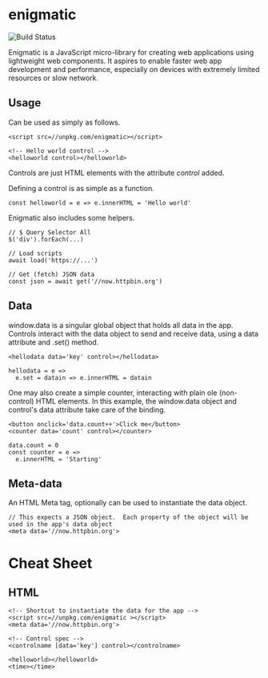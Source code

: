 # enigmatic
![Build Status](https://travis-ci.org/digplan/enigmatic.svg?branch=master "")

Enigmatic is a JavaScript micro-library for creating web applications using lightweight web components.
It aspires to enable faster web app development and performance, especially on devices with extremely limited resources or slow network.

## Usage
Can be used as simply as follows.
````
<script src=//unpkg.com/enigmatic></script>

<!-- Hello world control -->
<helloworld control></helloworld>
````

Controls are just HTML elements with the attribute *control* added.

Defining a control is as simple as a function.
````
const helloworld = e => e.innerHTML = 'Hello world'
````

Enigmatic also includes some helpers.
````
// $ Query Selector All
$('div').forEach(...)

// Load scripts
await load('https://...')

// Get (fetch) JSON data
const json = await get('//now.httpbin.org')
````

## Data
window.data is a singular global object that holds all data in the app.
Controls interact with the data object to send and receive data, using a data attribute and .set() method.
````
<hellodata data='key' control></hellodata>

hellodata = e =>
  e.set = datain => e.innerHTML = datain
````

One may also create a simple counter, interacting with plain ole (non-control) HTML elements.
In this example, the window.data object and control's data attribute take care of the binding.
````
<button onclick='data.count++'>Click me</button>
<counter data='count' control></counter>

data.count = 0
const counter = e =>
  e.innerHTML = 'Starting'
````

## Meta-data
An HTML Meta tag, optionally can be used to instantiate the data object.
````
// This expects a JSON object.  Each property of the object will be used in the app's data object
<meta data='//now.httpbin.org'>
````

# Cheat Sheet
## HTML
````
<!-- Shortcut to instantiate the data for the app -->
<script src=//unpkg.com/enigmatic ></script>
<meta data='//now.httpbin.org'>

<!-- Control spec -->
<controlname [data='key'] control></controlname>

<helloworld></helloworld>
<time></time>
````
